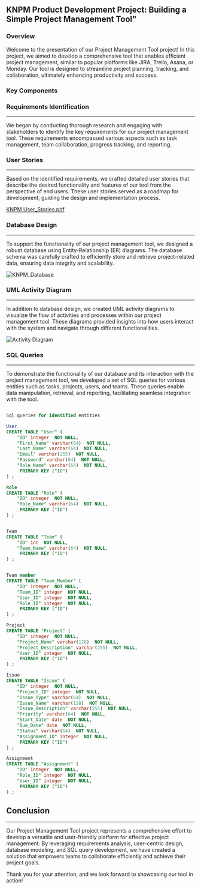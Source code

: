 ## KNPM Product Development Project: Building a Simple Project Management Tool"

### Overview
Welcome to the presentation of our Project Management Tool project! In this project, we aimed to develop a comprehensive tool that enables efficient project management, similar to popular platforms like JIRA, Trello, Asana, or Monday. Our tool is designed to streamline project planning, tracking, and collaboration, ultimately enhancing productivity and success.

### Key Components

### Requirements Identification
---
We began by conducting thorough research and engaging with stakeholders to identify the key requirements for our project management tool. These requirements encompassed various aspects such as task management, team collaboration, progress tracking, and reporting.

### User Stories
---
Based on the identified requirements, we crafted detailed user stories that describe the desired functionality and features of our tool from the perspective of end users. These user stories served as a roadmap for development, guiding the design and implementation process.

[KNPM User_Stories.pdf](https://github.com/Melrowze/KNPM/files/15128195/KNPM.User_Stories.pdf)

### Database Design
---
To support the functionality of our project management tool, we designed a robust database using Entity-Relationship (ER) diagrams. The database schema was carefully crafted to efficiently store and retrieve project-related data, ensuring data integrity and scalability.

![KNPM_Database](https://github.com/Melrowze/KNPM/assets/44920093/362bc068-7240-4260-b2d4-2850a2e3b5e7)

### UML Activity Diagram
---
In addition to database design, we created UML activity diagrams to visualize the flow of activities and processes within our project management tool. These diagrams provided insights into how users interact with the system and navigate through different functionalities.

![Activity Diagram](https://github.com/Melrowze/KNPM/assets/44920093/218c45fc-9d32-4e25-ae87-9a1ee6cbe9c5)

### SQL Queries
---
To demonstrate the functionality of our database and its interaction with the project management tool, we developed a set of SQL queries for various entities such as tasks, projects, users, and teams. These queries enable data manipulation, retrieval, and reporting, facilitating seamless integration with the tool.

```sql

Sql queries for identified entities

User
CREATE TABLE "User" (
    "ID" integer  NOT NULL,
    "First_Name" varchar(64)  NOT NULL,
    "Last_Name" varchar(64)  NOT NULL,
    "Email" varchar(255)  NOT NULL,
    "Password" varchar(64)  NOT NULL,
    "Role_Name" varchar(64)  NOT NULL,
     PRIMARY KEY ("ID")
) ;

Role
CREATE TABLE "Role" (
    "ID" integer  NOT NULL,
    "Role_Name" varchar(64)  NOT NULL,
     PRIMARY KEY ("ID")
) ;


Team
CREATE TABLE "Team" (
    "ID" int  NOT NULL,
    "Team_Name" varchar(64)  NOT NULL,
     PRIMARY KEY ("ID")
) ;


Team member
CREATE TABLE "Team_Member" (
    "ID" integer  NOT NULL,
    "Team_ID" integer  NOT NULL,
    "User_ID" integer  NOT NULL,
    "Role_ID" integer  NOT NULL,
     PRIMARY KEY ("ID")
) ;

Project
CREATE TABLE "Project" (
    "ID" integer  NOT NULL,
    "Project_Name" varchar(128)  NOT NULL,
    "Project_Description" varchar(255)  NOT NULL,
    "User_ID" integer  NOT NULL,
     PRIMARY KEY ("ID")
) ;

Issue
CREATE TABLE "Issue" (
    "ID" integer  NOT NULL,
    "Project_ID" integer  NOT NULL,
    "Issue_Type" varchar(64)  NOT NULL,
    "Issue_Name" varchar(128)  NOT NULL,
    "Issue_Description" varchar(255)  NOT NULL,
    "Priority" varchar(64)  NOT NULL,
    "Start_Date" date  NOT NULL,
    "Due_Date" date  NOT NULL,
    "Status" varchar(64)  NOT NULL,
    "Assignment_ID" integer  NOT NULL,
     PRIMARY KEY ("ID")
) ;

Assignment
CREATE TABLE "Assignment" (
    "ID" integer  NOT NULL,
    "Role_ID" integer  NOT NULL,
    "User_ID" integer  NOT NULL,
     PRIMARY KEY ("ID")
) ;


```

## Conclusion
---
Our Project Management Tool project represents a comprehensive effort to develop a versatile and user-friendly platform for effective project management. By leveraging requirements analysis, user-centric design, database modeling, and SQL query development, we have created a solution that empowers teams to collaborate efficiently and achieve their project goals.

Thank you for your attention, and we look forward to showcasing our tool in action!
